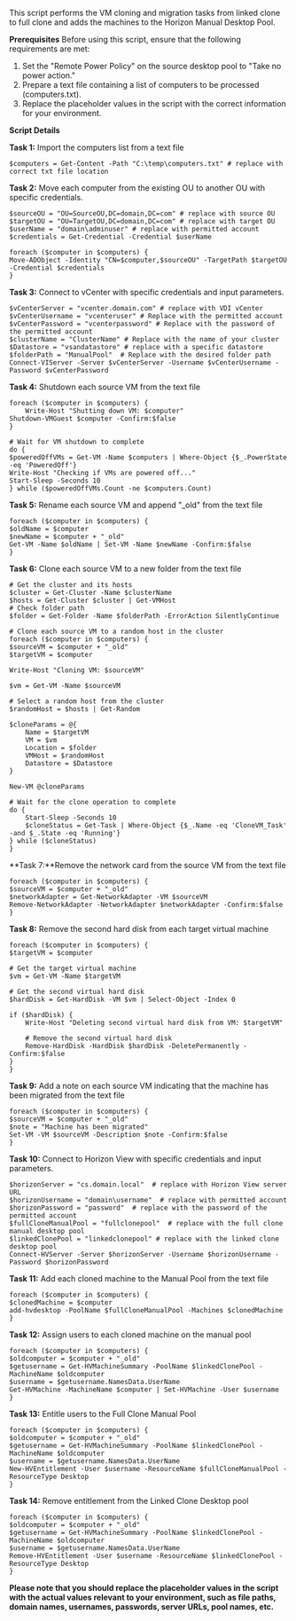 This script performs the VM cloning and migration tasks from linked clone to full clone and adds the machines to the Horizon Manual Desktop Pool.

**Prerequisites**
Before using this script, ensure that the following requirements are met:

1. Set the "Remote Power Policy" on the source desktop pool to "Take no power action."
2. Prepare a text file containing a list of computers to be processed (computers.txt).
3. Replace the placeholder values in the script with the correct information for your environment.


**Script Details**

**Task 1:** Import the computers list from a text file
    
    $computers = Get-Content -Path "C:\temp\computers.txt" # replace with correct txt file location

**Task 2:** Move each computer from the existing OU to another OU with specific credentials.

    $sourceOU = "OU=SourceOU,DC=domain,DC=com" # replace with source OU
    $targetOU = "OU=TargetOU,DC=domain,DC=com" # replace with target OU
    $userName = "domain\adminuser" # replace with permitted account
    $credentials = Get-Credential -Credential $userName

    foreach ($computer in $computers) {
    Move-ADObject -Identity "CN=$computer,$sourceOU" -TargetPath $targetOU -Credential $credentials
    }
    
**Task 3:** Connect to vCenter with specific credentials and input parameters.

    $vCenterServer = "vcenter.domain.com" # replace with VDI vCenter
    $vCenterUsername = "vcenteruser" # Replace with the permitted account
    $vCenterPassword = "vcenterpassword" # Replace with the password of the permitted account
    $clusterName = "ClusterName" # Replace with the name of your cluster
    $Datastore = "vsandatastore" # replace with a specific datastore
    $folderPath = "ManualPool"  # Replace with the desired folder path
    Connect-VIServer -Server $vCenterServer -Username $vCenterUsername -Password $vCenterPassword
    
**Task 4:** Shutdown each source VM from the text file

    foreach ($computer in $computers) {
        Write-Host "Shutting down VM: $computer"
    Shutdown-VMGuest $computer -Confirm:$false
    }

    # Wait for VM shutdown to complete
    do {
    $poweredOffVMs = Get-VM -Name $computers | Where-Object {$_.PowerState -eq 'PoweredOff'}
    Write-Host "Checking if VMs are powered off..."
    Start-Sleep -Seconds 10
    } while ($poweredOffVMs.Count -ne $computers.Count)
    
   
**Task 5:** Rename each source VM and append "_old" from the text file

    foreach ($computer in $computers) {
    $oldName = $computer
    $newName = $computer + "_old"
    Get-VM -Name $oldName | Set-VM -Name $newName -Confirm:$false
    }
    
**Task 6:** Clone each source VM to a new folder from the text file

    # Get the cluster and its hosts
    $cluster = Get-Cluster -Name $clusterName
    $hosts = Get-Cluster $cluster | Get-VMHost
    # Check folder path
    $folder = Get-Folder -Name $folderPath -ErrorAction SilentlyContinue

    # Clone each source VM to a random host in the cluster
    foreach ($computer in $computers) {
    $sourceVM = $computer + "_old"
    $targetVM = $computer
    
    Write-Host "Cloning VM: $sourceVM"
    
    $vm = Get-VM -Name $sourceVM
    
    # Select a random host from the cluster
    $randomHost = $hosts | Get-Random
    
    $cloneParams = @{
        Name = $targetVM
        VM = $vm
        Location = $folder
        VMHost = $randomHost
        Datastore = $Datastore
    }
    
    New-VM @cloneParams
    
    # Wait for the clone operation to complete
    do {
        Start-Sleep -Seconds 10
        $cloneStatus = Get-Task | Where-Object {$_.Name -eq 'CloneVM_Task' -and $_.State -eq 'Running'}
    } while ($cloneStatus)
    }
**Task 7:**Remove the network card from the source VM from the text file

    foreach ($computer in $computers) {
    $sourceVM = $computer + "_old"
    $networkAdapter = Get-NetworkAdapter -VM $sourceVM
    Remove-NetworkAdapter -NetworkAdapter $networkAdapter -Confirm:$false
    }
**Task 8:** Remove the second hard disk from each target virtual machine

    foreach ($computer in $computers) {
    $targetVM = $computer
    
    # Get the target virtual machine
    $vm = Get-VM -Name $targetVM
    
    # Get the second virtual hard disk
    $hardDisk = Get-HardDisk -VM $vm | Select-Object -Index 0
    
    if ($hardDisk) {
        Write-Host "Deleting second virtual hard disk from VM: $targetVM"
        
        # Remove the second virtual hard disk
        Remove-HardDisk -HardDisk $hardDisk -DeletePermanently -Confirm:$false
    }
    }
**Task 9:** Add a note on each source VM indicating that the machine has been migrated from the text file

    foreach ($computer in $computers) {
    $sourceVM = $computer + "_old"
    $note = "Machine has been migrated"
    Set-VM -VM $sourceVM -Description $note -Confirm:$false
    }
**Task 10:** Connect to Horizon View with specific credentials and input parameters.

    $horizonServer = "cs.domain.local"  # replace with Horizon View server URL
    $horizonUsername = "domain\username"  # replace with permitted account
    $horizonPassword = "password"  # replace with the password of the permitted account
    $fullCloneManualPool = "fullclonepool"  # replace with the full clone manual desktop pool
    $linkedClonePool = "linkedclonepool" # replace with the linked clone desktop pool
    Connect-HVServer -Server $horizonServer -Username $horizonUsername -Password $horizonPassword
    
**Task 11:** Add each cloned machine to the Manual Pool from the text file

    foreach ($computer in $computers) {
    $clonedMachine = $computer
    add-hvdesktop -PoolName $fullCloneManualPool -Machines $clonedMachine
    }
    
**Task 12:** Assign users to each cloned machine on the manual pool

    foreach ($computer in $computers) {
    $oldcomputer = $computer + "_old"
    $getusername = Get-HVMachineSummary -PoolName $linkedClonePool -MachineName $oldcomputer
    $username = $getusername.NamesData.UserName
    Get-HVMachine -MachineName $computer | Set-HVMachine -User $username
    }
    
**Task 13:** Entitle users to the Full Clone Manual Pool

    foreach ($computer in $computers) {
    $oldcomputer = $computer + "_old"
    $getusername = Get-HVMachineSummary -PoolName $linkedClonePool -MachineName $oldcomputer
    $username = $getusername.NamesData.UserName
    New-HVEntitlement -User $username -ResourceName $fullCloneManualPool -ResourceType Desktop
    }
    
**Task 14:** Remove entitlement from the Linked Clone Desktop pool

    foreach ($computer in $computers) {
    $oldcomputer = $computer + "_old"
    $getusername = Get-HVMachineSummary -PoolName $linkedClonePool -MachineName $oldcomputer
    $username = $getusername.NamesData.UserName
    Remove-HVEntitlement -User $username -ResourceName $linkedClonePool -ResourceType Desktop
    }
    
**Please note that you should replace the placeholder values in the script with the actual values relevant to your environment, such as file paths, domain names, usernames, passwords, server URLs, pool names, etc.**
